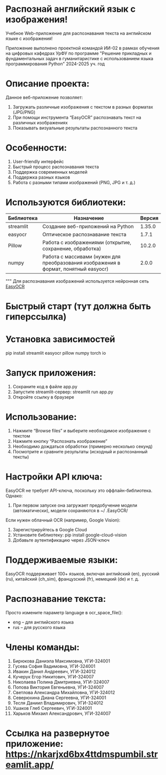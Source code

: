 # Распознай английский язык с изображения!

Учебное Web-приложение для распознавания текста на английском языке с изображения!

Приложение выполнено проектной командой ИИ-02 в рамках обучения на цифровых кафедрах УрФУ по программе "Решение прикладных и фундаментальных задач в гуманитаристике с использованием языка программирования Python" 2024-2025 уч. год

# Описание проекта:

Данное веб-приложение позволяет:
1. Загружать различные изображения с текстом в разных форматах (JPG/PNG)
2. При помощи инструмента “EasyOCR” распознавать текст на различных изображениях
3. Показывать визуальные результаты распознанного текста

# Особенности:

1.	User-friendly интерфейс
2.	Быстрый процесс распознавания текста
3.	Поддержка современных моделей 
4.	Поддержка разных языков 
5.	Работа с разными типами изображений (PNG, JPG и т. д.)

# Используются библиотеки:
| Библиотека | Назначение | Версия |
|------------|------------|--------|
| streamlit | Создание веб-приложений на Python | 1.35.0 |
| easyocr | Оптическое распознавание текста | 1.7.1 |
| Pillow | Работа с изображениями (открытие, сохранение, обработка) | 10.2.0 |
| numpy | Работа с массивами (нужен для преобразования изображения в формат, понятный easyocr) | 2.0.0 |
"""
Для распознавания изображений используется нейронная сеть [EasyOCR](https://github.com/JaidedAI/EasyOCR)

# Быстрый старт (тут должна быть гиперссылка)

# Установка зависимостей
pip install streamlit easyocr pillow numpy torch io

# Запуск приложения:

1. Сохраните код в файле app.py
2. Запустите streamlit-сервер: streamlit run app.py
3. Откройте ссылку в браузере

# Использование:

1. Нажмите “Browse files” и выберите необходимое изображение с текстом
2. Нажмите кнопку “Распознать изображение”
3. Необходимо дождаться обработки (примерно несколько секунд)
4. Посмотрите и сравните результаты (исходный и распознанный тексты)

# Настройки API ключа:

EasyOCR не требует API-ключа, поскольку это оффлайн-библиотека. Однако:
1. При первом запуске она загружает предобучение модели (автоматически), модели сохраняются в ~/ .EasyOCR/

Если нужен облачный OCR (например, Google Vision):
1. Зарегистрируйтесь в Google Cloud
2. Установите библиотеку: pip install google-cloud-vision
3. Добавьте аутентификацию через JSON-ключ

# Поддерживаемые языки:

EasyOCR поддерживает 100+ языков, включая английский (en), русский (ru), китайский (ch_sim), французский (fr), немецкий (de) и т. д.

# Распознавание текста:

Просто измените параметр language в ocr_space_file():
- eng – для английского языка
- rus – для русского языка
 
# Члены команды:

1.	Бирюкова Даниэла Максимовна, УГИ-324001
2.	Гусева София Вадимовна, УГИ-324001
3.	Ивакин Данил Андреевич, УГИ-324012
4.	Кучерук Егор Никитович, УГИ-324007
5.	Николаева Полина Дмитриевна, УГИ-324007
6.	Попова Виктория Евгеньевна, УГИ-324007
7.	Светлова Александра Михайловна, УГИ-324012
8.	Северюхина Диана Сергеевна, УГИ-324001
9.	Тесля Даниил Владимирович, УГИ-324012
10.	 Ушаков Глеб Сергеевич, УГИ-324001
11.	 Харьков Михаил Александрович, УГИ-324007

# Ссылка на развернутое приложение: https://nkarjxd6bx4ttdmspumbil.streamlit.app/






















